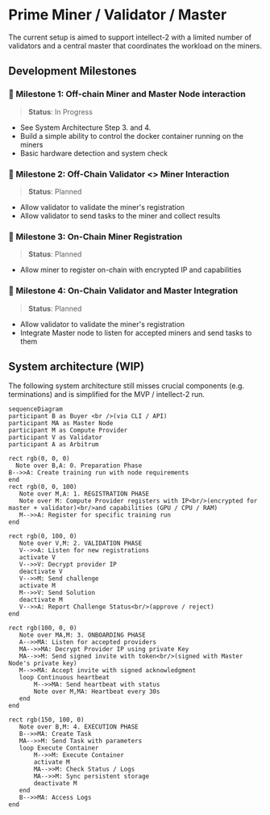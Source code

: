 # Prime Miner / Validator / Master 
The current setup is aimed to support intellect-2 with a limited number of validators and a central master that coordinates the workload on the miners.


## Development Milestones 
### 🚧 Milestone 1: Off-chain Miner and Master Node interaction  
> **Status**: In Progress
- See System Architecture Step 3. and 4.
- Build a simple ability to control the docker container running on the miners 
- Basic hardware detection and system check

### 📅 Milestone 2: Off-Chain Validator <> Miner Interaction 
> **Status**: Planned
- Allow validator to validate the miner's registration 
- Allow validator to send tasks to the miner and collect results 

### 📅 Milestone 3: On-Chain Miner Registration 
> **Status**: Planned
- Allow miner to register on-chain with encrypted IP and capabilities 

### 📅 Milestone 4: On-Chain Validator and Master Integration  
> **Status**: Planned
- Allow validator to validate the miner's registration 
- Integrate Master node to listen for accepted miners and send tasks to them 

## System architecture (WIP)
The following system architecture still misses crucial components (e.g. terminations) and is simplified for the MVP / intellect-2 run.

```mermaid
sequenceDiagram  
participant B as Buyer <br />(via CLI / API)
participant MA as Master Node
participant M as Compute Provider
participant V as Validator
participant A as Arbitrum

rect rgb(0, 0, 0)
  Note over B,A: 0. Preparation Phase 
B-->>A: Create training run with node requirements
end
rect rgb(0, 0, 100)
   Note over M,A: 1. REGISTRATION PHASE
   Note over M: Compute Provider registers with IP<br/>(encrypted for master + validator)<br/>and capabilities (GPU / CPU / RAM)
   M-->>A: Register for specific training run
end 

rect rgb(0, 100, 0)
   Note over V,M: 2. VALIDATION PHASE
   V-->>A: Listen for new registrations
   activate V 
   V-->>V: Decrypt provider IP
   deactivate V
   V-->>M: Send challenge
   activate M
   M-->>V: Send Solution 
   deactivate M
   V-->>A: Report Challenge Status<br/>(approve / reject)
end  

rect rgb(100, 0, 0)
   Note over MA,M: 3. ONBOARDING PHASE
   A-->>MA: Listen for accepted providers 
   MA-->>MA: Decrypt Provider IP using private Key
   MA-->>M: Send signed invite with token<br/>(signed with Master Node's private key)
   M-->>MA: Accept invite with signed acknowledgment
   loop Continuous heartbeat
       M-->>MA: Send heartbeat with status
       Note over M,MA: Heartbeat every 30s
   end 
end  

rect rgb(150, 100, 0)
   Note over B,M: 4. EXECUTION PHASE
   B-->>MA: Create Task
   MA-->>M: Send Task with parameters
   loop Execute Container
       M-->>M: Execute Container
       activate M
       MA-->>M: Check Status / Logs 
       MA-->>M: Sync persistent storage 
       deactivate M
   end
   B-->>MA: Access Logs 
end
```
